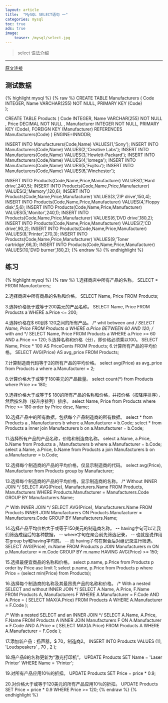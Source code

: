 ```yaml
---
layout: article
title:  "MySQL SELECT语句 一"
categories: mysql
toc: true
ads: true
image:
    teaser: /mysql/select.jpg
---  
```


> select 语法介绍
---

[原文连接](https://en.wikibooks.org/wiki/SQL_Exercises/The_computer_store#Sample_dataset)
## 测试数据
{% highlight mysql %}
{% raw %}
CREATE TABLE Manufacturers (
  Code INTEGER,
  Name VARCHAR(255) NOT NULL,
  PRIMARY KEY (Code)   
);

CREATE TABLE Products (
  Code INTEGER,
  Name VARCHAR(255) NOT NULL ,
  Price DECIMAL NOT NULL ,
  Manufacturer INTEGER NOT NULL,
  PRIMARY KEY (Code), 
  FOREIGN KEY (Manufacturer) REFERENCES Manufacturers(Code)
) ENGINE=INNODB;


INSERT INTO Manufacturers(Code,Name) VALUES(1,'Sony');
INSERT INTO Manufacturers(Code,Name) VALUES(2,'Creative Labs');
INSERT INTO Manufacturers(Code,Name) VALUES(3,'Hewlett-Packard');
INSERT INTO Manufacturers(Code,Name) VALUES(4,'Iomega');
INSERT INTO Manufacturers(Code,Name) VALUES(5,'Fujitsu');
INSERT INTO Manufacturers(Code,Name) VALUES(6,'Winchester');

INSERT INTO Products(Code,Name,Price,Manufacturer) VALUES(1,'Hard drive',240,5);
INSERT INTO Products(Code,Name,Price,Manufacturer) VALUES(2,'Memory',120,6);
INSERT INTO Products(Code,Name,Price,Manufacturer) VALUES(3,'ZIP drive',150,4);
INSERT INTO Products(Code,Name,Price,Manufacturer) VALUES(4,'Floppy disk',5,6);
INSERT INTO Products(Code,Name,Price,Manufacturer) VALUES(5,'Monitor',240,1);
INSERT INTO Products(Code,Name,Price,Manufacturer) VALUES(6,'DVD drive',180,2);
INSERT INTO Products(Code,Name,Price,Manufacturer) VALUES(7,'CD drive',90,2);
INSERT INTO Products(Code,Name,Price,Manufacturer) VALUES(8,'Printer',270,3);
INSERT INTO Products(Code,Name,Price,Manufacturer) VALUES(9,'Toner cartridge',66,3);
INSERT INTO Products(Code,Name,Price,Manufacturer) VALUES(10,'DVD burner',180,2);
{% endraw %}
{% endhighlight %}
## 练习
{% highlight mysql %}
{% raw %}
1.选择商店中所有产品的名称。
SELECT 
    *
FROM
    Manufacturers;

2.选择商店中所有商品的名称和价格。
SELECT 
    Name, Price
FROM
    Products;


3.选择价格低于或等于200美元的产品名称。
SELECT 
    Name, Price
FROM
    Products a
WHERE
    a.Price <= 200;

4.选择价格在$ 60到$ 120之间的所有产品。
/* whit between and */
SELECT 
    Name, Price
FROM
    Products a
WHERE
    a.Price BETWEEN 60 AND 120;
/* with and */
SELECT 
    Name, Price
FROM
    Products a
WHERE
    a.Price >= 60 AND a.Price <= 120;
5.选择名称和价格（分），即价格必须乘以100。
SELECT 
    Name, Price * 100 AS PriceCents
FROM
    Products;
6.计算所有产品的平均价格。
SELECT 
    AVG(Price) AS avg_price
FROM
    Products;

7.计算制造商代码等于2的所有产品的平均价格。
select avg(Price)  as avg_price from Products a where a.Manufacturer = 2;

8.计算价格大于或等于180美元的产品数量。
select count(*) from Products where Price >= 180;

9.选择价格大于或等于$ 180的所有产品的名称和价格，并按价格（按降序排序），然后按名称（按升序排列）排序。
select  Name, Price from Products where Price >= 180 order by Price desc, Name;

10.选择产品中的所有数据，包括每个产品制造商的所有数据。
select * from Products a , Manufacturers  b where a.Manufacturer = b.Code;
select * from Products a inner join Manufacturers b on a.Manufacturer = b.Code;

11.选择所有产品的产品名称，价格和制造商名称。
select a.Name, a.Price, b.Name from Products a , Manufacturers  b where a.Manufacturer = b.Code;
select a.Name, a.Price, b.Name from Products a join  Manufacturers  b on a.Manufacturer = b.Code;


12.选择每个制造商的产品的平均价格，仅显示制造商的代码。
select avg(Price), Manufacturer from Products group by Manufacturer;

13.选择每个制造商的产品的平均价格，显示制造商的名称。
 /* Without INNER JOIN */
 SELECT AVG(Price), Manufacturers.Name
   FROM Products, Manufacturers
   WHERE Products.Manufacturer = Manufacturers.Code
   GROUP BY Manufacturers.Name;
 
 /* With INNER JOIN */
 SELECT AVG(Price), Manufacturers.Name
   FROM Products INNER JOIN Manufacturers
   ON Products.Manufacturer = Manufacturers.Code
   GROUP BY Manufacturers.Name;

14.选择产品平均价格大于或等于150美元的制造商名称。
-- having字句可以让我们筛选成组后的各种数据，
-- where字句在聚合前先筛选记录，
-- 也就是说作用在group by和having字句前。
-- 而 having子句在聚合后对组记录进行筛选。
SELECT 
    AVG(Price), m.Name
FROM
    Products p
        JOIN
    Manufacturers m ON p.Manufacturer = m.Code
GROUP BY m.name
HAVING AVG(Price) >= 150;

15.选择最便宜商品的名称和价格。
select p.name, p.Price from Products p order by Price asc limit 1;
select p.name, p.Price from Products p where Price = (select min(Price) from Products);

16.选择每个制造商的名称及其最昂贵产品的名称和价格。
 /* With a nested SELECT and without INNER JOIN */
   SELECT A.Name, A.Price, F.Name
   FROM Products A, Manufacturers F
   WHERE A.Manufacturer = F.Code
     AND A.Price =
     (
       SELECT MAX(A.Price)
         FROM Products A
         WHERE A.Manufacturer = F.Code
     );
 
 /* With a nested SELECT and an INNER JOIN */
   SELECT A.Name, A.Price, F.Name
   FROM Products A INNER JOIN Manufacturers F
   ON A.Manufacturer = F.Code
     AND A.Price =
     (
       SELECT MAX(A.Price)
         FROM Products A
         WHERE A.Manufacturer = F.Code
     );


17.添加新产品：扬声器，$ 70，制造商2。
INSERT INTO Products VALUES (11, 'Loudspeakers' , 70 , 2 );

18.将产品8的名称更新为“激光打印机”。
UPDATE Products 
SET 
    Name = 'Laser Printer'
WHERE
    Name = 'Printer';

19.对所有产品应用10％的折扣。
UPDATE Products 
SET 
    Price = price * 0.9;

20.对价格大于或等于120美元的所有产品应用10％的折扣。
UPDATE Products 
SET 
    Price = price * 0.9
WHERE
    Price >= 120;
{% endraw %}
{% endhighlight %}